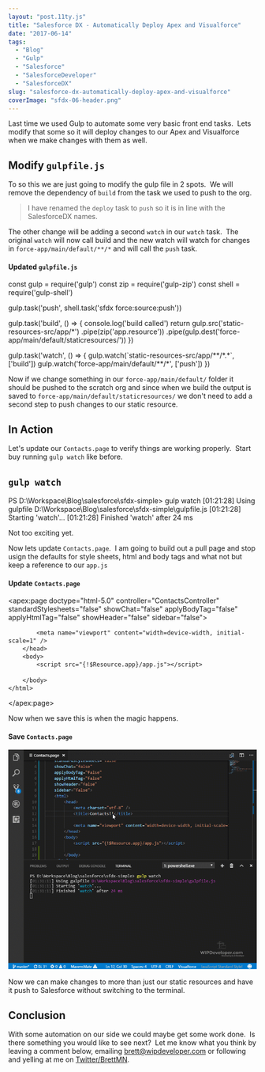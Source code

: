 ```yaml
---
layout: "post.11ty.js"
title: "Salesforce DX - Automatically Deploy Apex and Visualforce"
date: "2017-06-14"
tags: 
  - "Blog"
  - "Gulp"
  - "Salesforce"
  - "SalesforceDeveloper"
  - "SalesforceDX"
slug: "salesforce-dx-automatically-deploy-apex-and-visualforce"
coverImage: "sfdx-06-header.png"
---
```


Last time we used Gulp to automate some very basic front end tasks.  Lets modify that some so it will deploy changes to our Apex and Visualforce when we make changes with them as well.

## Modify `gulpfile.js`

To so this we are just going to modify the gulp file in 2 spots.  We will remove the dependency of `build` from the task we used to push to the org.

> I have renamed the `deploy` task to `push` so it is in line with the SalesforceDX names.

The other change will be adding a second `watch` in our `watch` task.  The original `watch` will now call build and the new watch will watch for changes in `force-app/main/default/**/*` and will call the `push` task.

#### Updated `gulpfile.js`

const gulp = require('gulp')
const zip = require('gulp-zip')
const shell = require('gulp-shell')

gulp.task('push', shell.task('sfdx force:source:push'))

gulp.task('build', () => {
    console.log('build called')
    return gulp.src('static-resources-src/app/\*')
        .pipe(zip('app.resource'))
        .pipe(gulp.dest('force-app/main/default/staticresources/'))
})

gulp.task('watch', () => {
    gulp.watch(\`static-resources-src/app/\*\*/\*.\*\`, \['build'\])
    gulp.watch('force-app/main/default/\*\*/\*', \['push'\])
})

Now if we change something in our `force-app/main/default/` folder it should be pushed to the scratch org and since when we build the output is saved to `force-app/main/default/staticresources/` we don't need to add a second step to push changes to our static resource.

## In Action

Let's update our `Contacts.page` to verify things are working properly.  Start buy running `gulp watch` like before.

## `gulp watch`

PS D:\\Workspace\\Blog\\salesforce\\sfdx-simple> gulp watch
\[01:21:28\] Using gulpfile D:\\Workspace\\Blog\\salesforce\\sfdx-simple\\gulpfile.js
\[01:21:28\] Starting 'watch'...
\[01:21:28\] Finished 'watch' after 24 ms

Not too exciting yet.

Now lets update `Contacts.page`.  I am going to build out a pull page and stop usign the defaults for style sheets, html and body tags and what not but keep a reference to our `app.js`

#### Update `Contacts.page`

<apex:page doctype="html-5.0" 
    controller="ContactsController"
    standardStylesheets="false" 
    showChat="false" 
    applyBodyTag="false" 
    applyHtmlTag="false" 
    showHeader="false" 
    sidebar="false">
    <html>
        <head>
            <meta charset="utf-8" />
            <title>Contacts!</title>

            <meta name="viewport" content="width=device-width, initial-scale=1" />
        </head>
        <body>
            <script src="{!$Resource.app}/app.js"></script>

        </body>
    </html>
</apex:page>

Now when we save this is when the magic happens.

#### Save `Contacts.page`

![Save Contacts.page](images/sfdx-06-01.gif)

Now we can make changes to more than just our static resources and have it push to Salesforce without switching to the terminal.

## Conclusion

With some automation on our side we could maybe get some work done.  Is there something you would like to see next?  Let me know what you think by leaving a comment below, emailing [brett@wipdeveloper.com](mailto:brett@wipdeveloper.com) or following and yelling at me on [Twitter/BrettMN](https://twitter.com/BrettMN).
